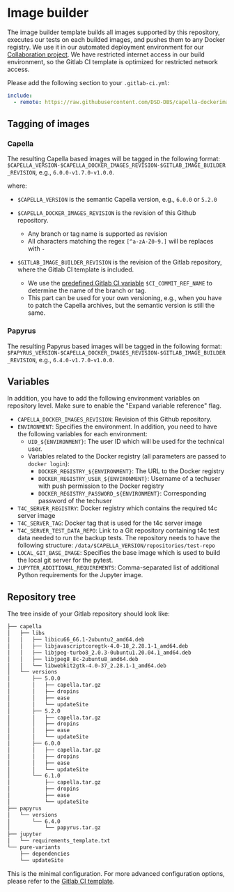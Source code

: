 <!--
 ~ SPDX-FileCopyrightText: Copyright DB Netz AG and the capella-collab-manager contributors
 ~ SPDX-License-Identifier: Apache-2.0
 -->

# Image builder

The image builder template builds all images supported by this repository, executes our
tests on each builded images, and pushes them to any Docker registry. We use it in our
automated deployment environment for our [Collaboration project](https://github.com/DSD-DBS/capella-collab-manager).
We have restricted internet access in our build environment,
so the Gitlab CI template is optimized for restricted network access.

Please add the following section to your `.gitlab-ci.yml`:

```yaml
include:
  - remote: https://raw.githubusercontent.com/DSD-DBS/capella-dockerimages/${CAPELLA_DOCKER_IMAGES_REVISION}/ci-templates/gitlab/image-builder.yml
```

## Tagging of images

### Capella

The resulting Capella based images will be tagged in the following format:
`$CAPELLA_VERSION-$CAPELLA_DOCKER_IMAGES_REVISION-$GITLAB_IMAGE_BUILDER_REVISION`, e.g., `6.0.0-v1.7.0-v1.0.0`.

where:

- `$CAPELLA_VERSION` is the semantic Capella version, e.g., `6.0.0` or `5.2.0`
- `$CAPELLA_DOCKER_IMAGES_REVISION` is the revision of this Github repository.

  - Any branch or tag name is supported as revision
  - All characters matching the regex `[^a-zA-Z0-9.]` will be replaces with `-`

- `$GITLAB_IMAGE_BUILDER_REVISION` is the revision of the Gitlab repository, where the Gitlab CI template is included.

  - We use the [predefined Gitlab CI variable](https://docs.gitlab.com/ee/ci/variables/predefined_variables.html) `$CI_COMMIT_REF_NAME` to determine the name of the branch or tag.
  - This part can be used for your own versioning, e.g., when you have to patch the Capella archives, but the semantic version is still the same.

### Papyrus

The resulting Papyrus based images will be tagged in the following format:
`$PAPYRUS_VERSION-$CAPELLA_DOCKER_IMAGES_REVISION-$GITLAB_IMAGE_BUILDER_REVISION`, e.g., `6.4.0-v1.7.0-v1.0.0`.

## Variables

In addition, you have to add the following environment variables on repository level.
Make sure to enable the "Expand variable reference" flag.

- `CAPELLA_DOCKER_IMAGES_REVISION`: Revision of this Github repository.
- `ENVIRONMENT`: Specifies the environment. In addition, you need to have the following variables for each environment:
  - `UID_${ENVIRONMENT}`: The user ID which will be used for the technical user.
  - Variables related to the Docker registry (all parameters are passed to `docker login`):
    - `DOCKER_REGISTRY_${ENVIRONMENT}`: The URL to the Docker registry
    - `DOCKER_REGISTRY_USER_${ENVIRONMENT}`: Username of a techuser with push permission to the Docker registry
    - `DOCKER_REGISTRY_PASSWORD_${ENVIRONMENT}`: Corresponding password of the techuser
- `T4C_SERVER_REGISTRY`: Docker registry which contains the required t4c server image
- `T4C_SERVER_TAG`: Docker tag that is used for the t4c server image
- `T4C_SERVER_TEST_DATA_REPO`: Link to a Git repository containing t4c test data needed to run the backup tests.
  The repository needs to have the following structure: `/data/$CAPELLA_VERSION/repositories/test-repo`
- `LOCAL_GIT_BASE_IMAGE`: Specifies the base image which is used to build the local git server for the pytest.
- `JUPYTER_ADDITIONAL_REQUIREMENTS`: Comma-separated list of additional Python requirements for the Jupyter image.

## Repository tree

The tree inside of your Gitlab repository should look like:

```zsh
├── capella
│   ├── libs
│   │   ├── libicu66_66.1-2ubuntu2_amd64.deb
│   │   ├── libjavascriptcoregtk-4.0-18_2.28.1-1_amd64.deb
│   │   ├── libjpeg-turbo8_2.0.3-0ubuntu1.20.04.1_amd64.deb
│   │   ├── libjpeg8_8c-2ubuntu8_amd64.deb
│   │   └── libwebkit2gtk-4.0-37_2.28.1-1_amd64.deb
│   └── versions
│       ├── 5.0.0
│       │   ├── capella.tar.gz
│       │   ├── dropins
│       │   ├── ease
│       │   └── updateSite
│       ├── 5.2.0
│       │   ├── capella.tar.gz
│       │   ├── dropins
│       │   ├── ease
│       │   └── updateSite
│       ├── 6.0.0
│       │   ├── capella.tar.gz
│       │   ├── dropins
│       │   ├── ease
│       │   └── updateSite
│       └── 6.1.0
│           ├── capella.tar.gz
│           ├── dropins
│           ├── ease
│           └── updateSite
├── papyrus
│   └── versions
│       └── 6.4.0
│           └── papyrus.tar.gz
├── jupyter
│   └── requirements_template.txt
└── pure-variants
    ├── dependencies
    └── updateSite
```

This is the minimal configuration. For more advanced configuration options,
please refer to the [Gitlab CI template](https://github.com/DSD-DBS/capella-dockerimages/blob/main/ci-templates/gitlab/image-builder.yml).
